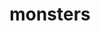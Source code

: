 ---
title: monsters
album_key: T8Hz5m
game: tears_of_the_kingdom
layout: slideshow
icon: monsters
---